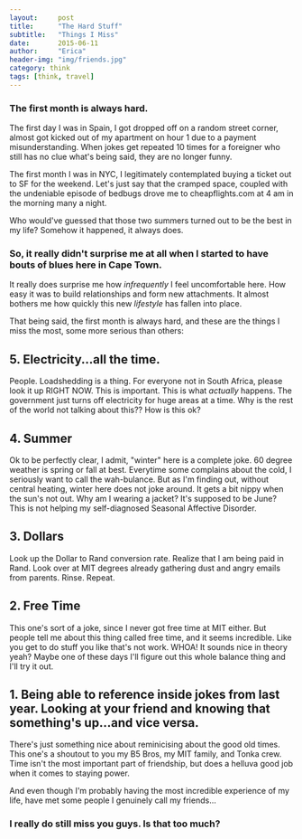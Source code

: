 ```yaml
---
layout:     post
title:      "The Hard Stuff"
subtitle:   "Things I Miss"
date:       2015-06-11
author:     "Erica"
header-img: "img/friends.jpg"
category: think
tags: [think, travel]
---
```


<h3 class="section-heading">The first month is always hard.</h3>

The first day I was in Spain, I got dropped off on a random street corner, almost got kicked out of my apartment on hour 1 due to a payment misunderstanding. When jokes get repeated 10 times for a foreigner who still has no clue what's being said, they are no longer funny.

The first month I was in NYC, I legitimately contemplated buying a ticket out to SF for the weekend. Let's just say that the cramped space, coupled with the undeniable episode of bedbugs drove me to cheapflights.com at 4 am in the morning many a night.

Who would've guessed that those two summers turned out to be the best in my life? Somehow it happened, it always does.

<h3>So, it really didn't surprise me at all when I started to have bouts of blues here in Cape Town.</h3>

It really does surprise me how <i>infrequently</i> I feel uncomfortable here. How easy it was to build relationships and form new attachments. It almost bothers me how quickly this new <i>lifestyle</i> has fallen into place.

That being said, the first month is always hard, and these are the things I miss the most, some more serious than others:

<h2>5. Electricity...all the time.</h2>

People. Loadshedding is a thing. For everyone not in South Africa, please look it up RIGHT NOW. This is important. This is what <i>actually</i> happens. The government just turns off electricity for huge areas at a time. Why is the rest of the world not talking about this?? How is this ok?

<h2>4. Summer</h2>

Ok to be perfectly clear, I admit, "winter" here is a complete joke. 60 degree weather is spring or fall at best. Everytime some complains about the cold, I seriously want to call the wah-bulance. But as I'm finding out, without central heating, winter here does not joke around. It gets a bit nippy when the sun's not out. Why am I wearing a jacket? It's supposed to be June? This is not helping my self-diagnosed Seasonal Affective Disorder.

<h2>3. Dollars</h2>

Look up the Dollar to Rand conversion rate. Realize that I am being paid in Rand. Look over at MIT degrees already gathering dust and angry emails from parents. Rinse. Repeat.

<h2>2. Free Time</h2>

This one's sort of a joke, since I never got free time at MIT either. But people tell me about this thing called free time, and it seems incredible. Like you get to do stuff you like that's not work. WHOA! It sounds nice in theory yeah? Maybe one of these days I'll figure out this whole balance thing and I'll try it out.


<h2>1. Being able to reference inside jokes from last year. Looking at your friend and knowing that something's up...and vice versa.</h2>

There's just something nice about reminicising about the good old times. This one's a shoutout to you my B5 Bros, my MIT family, and Tonka crew. Time isn't the most important part of friendship, but does a helluva good job when it comes to staying power.

And even though I'm probably having the most incredible experience of my life, have met some people I genuinely call my friends...

<h3>I really do still miss you guys. Is that too much?</h3>

